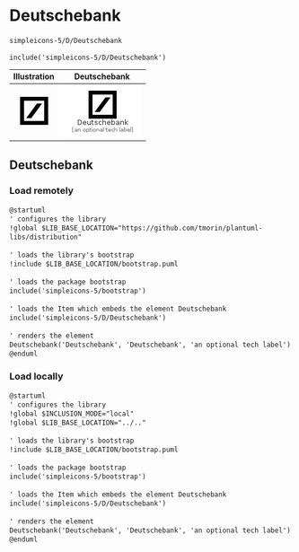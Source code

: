 # Deutschebank


```text
simpleicons-5/D/Deutschebank
```

```text
include('simpleicons-5/D/Deutschebank')
```



| Illustration | Deutschebank |
| :---: | :---: |
| ![illustration for Illustration](../../simpleicons-5/D/Deutschebank.png) | ![illustration for Deutschebank](../../simpleicons-5/D/Deutschebank.Local.png) |




## Deutschebank

### Load remotely
```plantuml
@startuml
' configures the library
!global $LIB_BASE_LOCATION="https://github.com/tmorin/plantuml-libs/distribution"

' loads the library's bootstrap
!include $LIB_BASE_LOCATION/bootstrap.puml

' loads the package bootstrap
include('simpleicons-5/bootstrap')

' loads the Item which embeds the element Deutschebank
include('simpleicons-5/D/Deutschebank')

' renders the element
Deutschebank('Deutschebank', 'Deutschebank', 'an optional tech label')
@enduml
```

### Load locally
```plantuml
@startuml
' configures the library
!global $INCLUSION_MODE="local"
!global $LIB_BASE_LOCATION="../.."

' loads the library's bootstrap
!include $LIB_BASE_LOCATION/bootstrap.puml

' loads the package bootstrap
include('simpleicons-5/bootstrap')

' loads the Item which embeds the element Deutschebank
include('simpleicons-5/D/Deutschebank')

' renders the element
Deutschebank('Deutschebank', 'Deutschebank', 'an optional tech label')
@enduml
```

